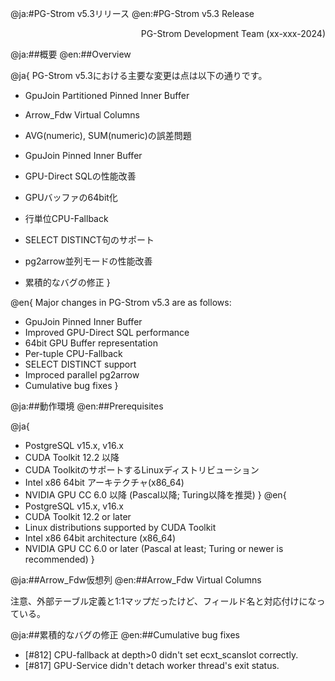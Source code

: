 @ja:#PG-Strom v5.3リリース
@en:#PG-Strom v5.3 Release

<div style="text-align: right;">PG-Strom Development Team (xx-xxx-2024)</div>

@ja:##概要
@en:##Overview

@ja{
PG-Strom v5.3における主要な変更は点は以下の通りです。

- GpuJoin Partitioned Pinned Inner Buffer
- Arrow_Fdw Virtual Columns
- AVG(numeric), SUM(numeric)の誤差問題


- GpuJoin Pinned Inner Buffer
- GPU-Direct SQLの性能改善
- GPUバッファの64bit化
- 行単位CPU-Fallback
- SELECT DISTINCT句のサポート
- pg2arrow並列モードの性能改善
- 累積的なバグの修正
}

@en{
Major changes in PG-Strom v5.3 are as follows:

- GpuJoin Pinned Inner Buffer
- Improved GPU-Direct SQL performance
- 64bit GPU Buffer representation
- Per-tuple CPU-Fallback
- SELECT DISTINCT support
- Improced parallel pg2arrow
- Cumulative bug fixes
}

@ja:##動作環境
@en:##Prerequisites

@ja{
- PostgreSQL v15.x, v16.x
- CUDA Toolkit 12.2 以降
- CUDA ToolkitのサポートするLinuxディストリビューション
- Intel x86 64bit アーキテクチャ(x86_64)
- NVIDIA GPU CC 6.0 以降 (Pascal以降; Turing以降を推奨)
}
@en{
- PostgreSQL v15.x, v16.x
- CUDA Toolkit 12.2 or later
- Linux distributions supported by CUDA Toolkit
- Intel x86 64bit architecture (x86_64)
- NVIDIA GPU CC 6.0 or later (Pascal at least; Turing or newer is recommended)
}




@ja:##Arrow_Fdw仮想列
@en:##Arrow_Fdw Virtual Columns

注意、外部テーブル定義と1:1マップだったけど、フィールド名と対応付けになっている。





@ja:##累積的なバグの修正
@en:##Cumulative bug fixes

- [#812] CPU-fallback at depth>0 didn't set ecxt_scanslot correctly.
- [#817] GPU-Service didn't detach worker thread's exit status.

